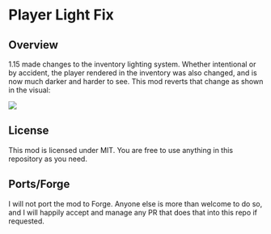 # Player Light Fix

## Overview

1.15 made changes to the inventory lighting system. Whether intentional or by accident, the player rendered in the inventory was also changed, and is now much darker and harder to see. This mod reverts that change as shown in the visual:

![](https://i.imgur.com/UG0C2V1.png)

## License

This mod is licensed under MIT. You are free to use anything in this repository as you need.

## Ports/Forge

I will not port the mod to Forge. Anyone else is more than welcome to do so, and I will happily accept and manage any PR that does that into this repo if requested.
